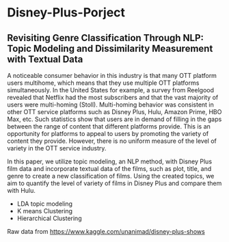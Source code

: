 # Disney-Plus-Porject
## Revisiting Genre Classification Through NLP: Topic Modeling and Dissimilarity Measurement with Textual Data

A noticeable consumer behavior in this industry is that many OTT platform users multihome, which means that they use multiple OTT platforms simultaneously. In the United States for example, a survey from Reelgood revealed that Netflix had the most subscribers and that the vast majority of users were multi-homing (Stoll). Multi-homing behavior was consistent in other OTT service platforms such as Disney Plus, Hulu, Amazon Prime, HBO Max, etc. Such statistics show that users are in demand of filling in the gaps between the range of content that different platforms provide. This is an opportunity for platforms to appeal to users by promoting the variety of content they provide. However, there is no uniform measure of the level of variety in the OTT service industry. 

In this paper, we utilize topic modeling, an NLP method, with Disney Plus film data and incorporate textual data of the films, such as plot, title, and genre to create a new classification of films. Using the created topics, we aim to quantify the level of variety of films in Disney Plus and compare them with Hulu.

- LDA topic modeling
- K means Clustering
- Hierarchical Clustering

Raw data from https://www.kaggle.com/unanimad/disney-plus-shows
